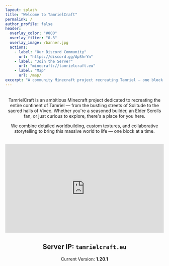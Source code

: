 ```yaml
---
layout: splash
title: "Welcome to TamrielCraft"
permalink: /
author_profile: false
header:
  overlay_color: "#000"
  overlay_filter: "0.3"
  overlay_image: /banner.jpg
  actions:
    - label: "Our Discord Community"
      url: "https://discord.gg/ApShrYn"
    - label: "Join the Server"
      url: "minecraft://tamrielcraft.eu"
    - label: "Map"
      url: /map/
excerpt: "A community Minecraft project recreating Tamriel — one block at a time."
---
```


<div style="text-align: center; max-width: 800px; margin: 2rem auto;">
  <h2></h2>
  <p>
    TamrielCraft is an ambitious Minecraft project dedicated to recreating the entire continent of Tamriel — from the bustling streets of Solitude to the sacred halls of Vivec. Whether you're a seasoned builder, an Elder Scrolls fan, or just curious to explore, there's a place for you here.
  </p>
  <p>
    We combine detailed worldbuilding, custom textures, and collaborative storytelling to bring this massive world to life — one block at a time.
  </p>
</div>

<div style="position: relative; padding-bottom: 56.25%; height: 0; overflow: hidden; max-width: 100%;">
  <iframe src="https://www.youtube.com/embed/S_RDYP9PIkk" frameborder="0" allowfullscreen
    style="position: absolute; top:0; left: 0; width: 100%; height: 100%;">
  </iframe>
</div>

<div style="text-align: center; margin-top: 2rem;">
  <h2>Server IP: <code>tamrielcraft.eu</code></h2>
  <p>Current Version: <strong>1.20.1</strong></p>
</div>

